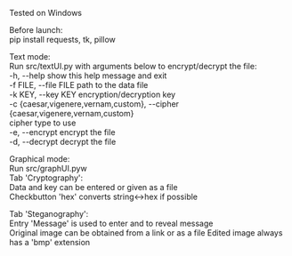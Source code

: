 Tested on Windows  

Before launch:  
  pip install requests, tk, pillow  

Text mode:  
  Run src/textUI.py with arguments below to encrypt/decrypt the file:  
  -h, --help            show this help message and exit  
  -f FILE, --file FILE  path to the data file  
  -k KEY, --key KEY     encryption/decryption key  
  -c {caesar,vigenere,vernam,custom}, --cipher {caesar,vigenere,vernam,custom}  
                        cipher type to use  
  -e, --encrypt         encrypt the file  
  -d, --decrypt         decrypt the file  
  
Graphical mode:  
  Run src/graphUI.pyw  
  Tab 'Cryptography':  
    Data and key can be entered or given as a file  
    Checkbutton 'hex' converts string<->hex if possible  
    
  Tab 'Steganography':  
    Entry 'Message' is used to enter and to reveal message  
    Original image can be obtained from a link or as a file
    Edited image always has a 'bmp' extension  
